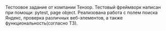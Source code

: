 Тестоовое задание от компании Тензор.
Тестовый фреймворк написан при помощи: pytest, page object.
Реализована работа с полем поиска Яндекс, проверка различных веб-элементов, а также функциональность(согласно ТЗ). 
